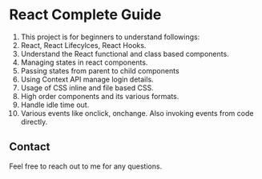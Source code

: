 # React Complete Guide

  1. This project is for beginners to understand followings:
  2. React, React Lifecylces, React Hooks.
  3. Understand the React functional and class based components.
  4. Managing states in react components.
  5. Passing states from parent to child components
  6. Using Context API manage login details.
  7. Usage of CSS inline and file based CSS.
  8. High order components and its various formats.
  9. Handle idle time out.
  10. Various events like onclick, onchange. Also invoking events from code directly.

## Contact

Feel free to reach out to me for any questions.
